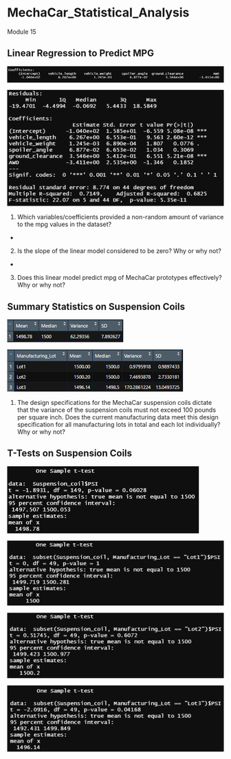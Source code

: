 # MechaCar_Statistical_Analysis
Module 15

## Linear Regression to Predict MPG

![Deliverable 1 Linear Regression](/images/deliverable_1_linear_regression.png)

![Deliverable 1 Summary](/images/deliverable_1_summary.png)

1) Which variables/coefficients provided a non-random amount of variance to the mpg values in the dataset? 
- 

2) Is the slope of the linear model considered to be zero? Why or why not?
- 

3) Does this linear model predict mpg of MechaCar prototypes effectively? Why or why not?


## Summary Statistics on Suspension Coils

![Deliverable 2 Summary](/images/deliverable_2_summary.png)

![Deliverable 2 Lot Summary](/images/deliverable_2_lot_summary.png)

1) The design specifications for the MechaCar suspension coils dictate that the variance of the suspension coils must not exceed 100 pounds per square inch. Does the current manufacturing data meet this design specification for all manufacturing lots in total and each lot individually? Why or why not?


## T-Tests on Suspension Coils

![Deliverable 3 T-Test](/images/deliverable_3_ttest.png)

![Deliverable 3 T-Test Lot 1](/images/deliverable_3_tttest_lot_1.png)

![Deliverable 3 T-Test Lot 2](/images/deliverable_3_tttest_lot_2.png)

![Deliverable 3 T-Test Lot 3](/images/deliverable_3_tttest_lot_3.png)

